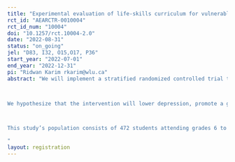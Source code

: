 ```yaml
---
title: "Experimental evaluation of life-skills curriculum for vulnerable students in Dhaka"
rct_id: "AEARCTR-0010004"
rct_id_num: "10004"
doi: "10.1257/rct.10004-2.0"
date: "2022-08-31"
status: "on_going"
jel: "D83, I32, O15,O17, P36"
start_year: "2022-07-01"
end_year: "2022-12-31"
pi: "Ridwan Karim rkarim@wlu.ca"
abstract: "We will implement a stratified randomized controlled trial to analyze whether an eight-week customized life-skills curriculum will allow vulnerable madrasah (religious school) students to attain mental resilience and favorable education outcomes. Adverse adolescent mental health in a resource-constrained environment affects lifetime and labor market outcomes negatively. Our life-skills curriculum has been developed by specialists in the field of psychology and education and is customized towards improving life chances of students from marginalized populations of Bangladesh. 

We hypothesize that the intervention will lower depression, promote a growth mindset, lower anxiety about school performance, improve self-esteem and future outlook, boost anger coping strategies, and enhance social interactions and perceived safety. 

This study’s population consists of 472 students attending grades 6 to 10 in Dhaka City. The objective is to gather evidence on the efficacy of the customized curriculum in the under-studied urban context of a developing country, and estimate social network effects. 
"
layout: registration
---
```


